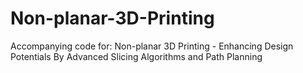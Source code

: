 # Non-planar-3D-Printing
Accompanying code for: Non-planar 3D Printing - Enhancing Design Potentials By Advanced Slicing Algorithms and Path Planning
